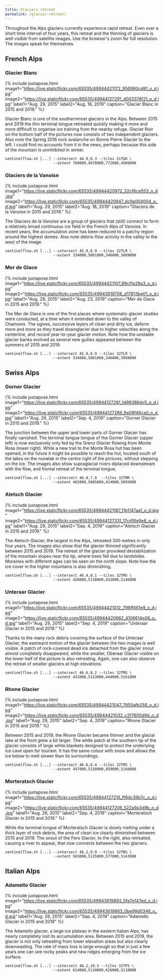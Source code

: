 ```yaml
---
title: Glaciers retreat
permalink: /glacier-retreat/
---
```


Throughout the Alps glaciers currently experience rapid retreat. Even over a
short time interval of four years, this retreat and the thinning of glaciers is
well visible from satellite images. Use the browser's zoom for full resolution.
The images speak for themselves.


French Alps
-----------

### Glacier Blanc

{% include juxtapose.html
  image1="https://live.staticflickr.com/65535/49944421172_956990cd81_o_d.jpg"
  image2="https://live.staticflickr.com/65535/49944127291_d003378f21_o_d.jpg"
  label1="Aug. 29, 2015"
  label2="Aug. 18, 2019"
  caption="Glacier Blanc in 2015 and 2019." %}

Glacier Blanc is one of the southernmost glaciers in the Alps. Between 2015
and 2019 the thin terminal tongue retreated quickly making it more and more
difficult to organise ice training from the nearby refuge. Glacier Noir on the
bottom half of the pictures now consists of two independent glaciers. Also note
the Spring 2016 rock avalanche on Bonne Pierre Glacier to the left. I could
find no accounts from it in the news, perhaps because this side of the
mountain is uninhibited in winter.

    sentinelflow.sh [...] --intersect 44.9,6.3 --tiles 31TGK \
                          --extent 760000,4978000,772000,4986000


### Glaciers de la Vanoise

{% include juxtapose.html
   image1="https://live.staticflickr.com/65535/49944420972_32cf6ce553_o_d.jpg"
   image2="https://live.staticflickr.com/65535/49944420947_dc9a004004_o_d.jpg"
   label1="Aug. 29, 2015"
   label2="Aug. 18, 2019"
   caption="Glaciers de la Vanoise in 2015 and 2019." %}

The Glaciers de la Vanoise are a group of glaciers that (still) connect to form
a relatively broad continuous ice field in the French Alps of Vanoise. In
recent years, the accumulation zone has been reduced to a patchy region around
the highest domes. Also note debris-flow activity in the valley to the west of
the image.

    sentinelflow.sh [...] --intersect 45.9,6.9 --tiles 32TLR \
                          --extent 334000,5081000,346000,5089000


### Mer de Glace

{% include juxtapose.html
   image1="https://live.staticflickr.com/65535/49944421107_89c11e29a3_o_d.jpg"
   image2="https://live.staticflickr.com/65535/49943619708_d17813be01_o_d.jpg"
   label1="Aug. 29, 2015"
   label2="Aug. 23, 2019"
   caption="Mer de Glace in 2015 and 2019." %}

The Mer de Glace is one of the first places where systematic glacier studies
were conducted, at a time when it extended down to the valley of Chamonix. The
ogives, successive layers of clean and dirty ice, deform more and more as they
travel downglacier due to higher velocities along the centerline, and record
year-to-year glacier motion. Note how the unstable glacier banks evolved as
several new gullies appeared between the summers of 2015 and 2019.

    sentinelflow.sh [...] --intersect 45.9,6.9 --tiles 32TLR \
                          --extent 334000,5081000,346000,5089000


Swiss Alps
----------

### Gorner Glacier

{% include juxtapose.html
   image1="https://live.staticflickr.com/65535/49944127281_1d98386dc5_o_d.jpg"
   image2="https://live.staticflickr.com/65535/49944127266_6e08f46ca0_o_d.jpg"
   label1="Aug. 29, 2015"
   label2="Sep.  4, 2019"
   caption="Gorner Glacier in 2015 and 2019." %}

The junction between the upper and lower parts of Gorner Glacier has finally
vanished. The terminal tongue tongue of the Gorner Glacier (upper left) is
now exclusively only fed by the Grenz Glacier flowing from Monte Rosa (lower
right). While a new trail to the Monte Rosa hut has been opened, in the future
it might be possible to reach the hut, located south of the lakes on the
nunatak in the centre right of the pictures, without stepping on the ice. The
images also show supraglacial rivers diplaced downstream with the flow, and
frontal retreat of the terminal tongue.

    sentinelflow.sh [...] --intersect 46.0,7.8  --tiles 32TMR \
                          --extent 402000,5085000,414000,5093000


### Aletsch Glacier

{% include juxtapose.html
   image1="https://live.staticflickr.com/65535/49944421187_11b1147aaf_o_d.jpg"
   image2="https://live.staticflickr.com/65535/49944127331_17cd16e9e8_o_d.jpg"
   label1="Aug. 29, 2015"
   label2="Sep.  4, 2019"
   caption="Aletsch Glacier in 2015 and 2019." %}

The Aletsch Glacier, the largest in the Alps, retreated 300 metres in only
four years. The images also show that the glacier thinned significantly
between 2015 and 2019. The retreat of the glacier provoked destabilization of
the mountain slopes near the tip, where trees fell due to landslides. Moraines
with different ages can be seen on the north slope. Note how the ice cover in
the higher mountains is also diminishing.

    sentinelflow.sh [...] --intersect 46.4,8.1 --tiles 32TMS \
                          --extent 420000,5138000,432000,5146000


### Unteraar Glacier

{% include juxtapose.html
   image1="https://live.staticflickr.com/65535/49944421012_796ff461e9_o_d.jpg"
   image2="https://live.staticflickr.com/65535/49944420982_4106614e06_o_d.jpg"
   label1="Aug. 29, 2015"
   label2="Sep.  4, 2019"
   caption="Unteraar Glacier in 2015 and 2019." %}

Thanks to the many rock debris covering the surface of the Unteraar Glacier,
the eastward motion of the glacier between the two images is well visible. A
patch of rock-covered dead ice detached from the glacier snout almost
completely disappeared, while the smaller, Oberaar Glacier visible on the lower
half of the picture is also retreating. Again, one can also observe the retreat
of smaller glaciers at high elevations.

    sentinelflow.sh [...] --intersect 46.6,8.2 --tiles 32TMS \
                          --extent 432000,5153000,444000,5161000


### Rhone Glacier

{% include juxtapose.html
   image1="https://live.staticflickr.com/65535/49944421047_7855afb258_o_d.jpg"
   image2="https://live.staticflickr.com/65535/49944421032_c2f7600d9d_o_d.jpg"
   label1="Aug. 29, 2015"
   label2="Sep.  4, 2019"
   caption="Rhone Glacier in 2015 and 2019." %}

Between 2015 and 2019, the Rhone Glacier became thinner and the glacial lake
at the front grew a bit larger. The white patch at the southern tip of the
glacier consists of large white blankets designed to protect the underlying
ice cave open for tourism. It has the same colour with snow and allows the
ice below to melt slower than its surroundings.

    sentinelflow.sh [...] --intersect 46.6,8.4 --tiles 32TMS \
                          --extent 447000,5158000,459000,5166000


### Morteratsch Glacier

{% include juxtapose.html
   image1="https://live.staticflickr.com/65535/49944127216_ff6dc39b7c_o_d.jpg"
   image2="https://live.staticflickr.com/65535/49944127206_522a9a3d9b_o_d.jpg"
   label1="Aug. 26, 2015"
   label2="Sep.  4, 2019"
   caption="Morteratsch Glacier in 2015 and 2019." %}

While the terminal tongue of Morteratsch Glacier is slowly melting under a
thick layer of rock debris, the area of clean ice clearly diminished between
2015 and 2019. The snout of the Pers Glacier, to the right, also retreated,
causing a river to appear, that now connects between the two glaciers.

    sentinelflow.sh [...] --intersect 46.2,9.9 --tiles 32TNS \
                          --extent 565000,5135000,577000,5143000


Italian Alps
------------

### Adamello Glacier

{% include juxtapose.html
   image1="https://live.staticflickr.com/65535/49943619893_5fa7e147ed_o_d.jpg"
   image2="https://live.staticflickr.com/65535/49943619863_0be99d0346_o_d.jpg"
   label1="Aug. 26, 2015"
   label2="Sep.  4, 2019"
   caption="Adamello Glacier in 2015 and 2019" %}

The Adamello glacier, a large ice plateau in the eastern Italian Alps, has
nearly completely lost its accumulation area. Between 2015 and 2019, the
glacier is not only retreating from lower elevation areas but also clearly
downwasting. The rate of mass loss is large enough so that in just a few years
one can see rocky peaks and new ridges emerging from the ice surface.

    sentinelflow.sh [...] --intersect 46.2,10.5 --tiles 32TPS \
                          --extent 614000,5110000,626000,5118000

